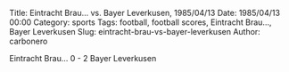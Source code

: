 Title: Eintracht Brau… vs. Bayer Leverkusen, 1985/04/13
Date: 1985/04/13 00:00
Category: sports
Tags: football, football scores, Eintracht Brau…, Bayer Leverkusen
Slug: eintracht-brau-vs-bayer-leverkusen
Author: carbonero


Eintracht Brau… 0 - 2 Bayer Leverkusen
